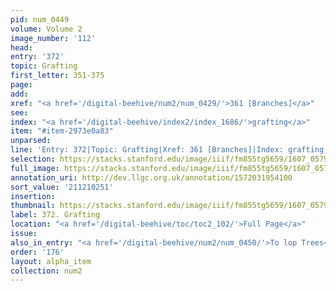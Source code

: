 ```yaml
---
pid: num_0449
volume: Volume 2
image_number: '112'
head:
entry: '372'
topic: Grafting
first_letter: 351-375
page:
add:
xref: "<a href='/digital-beehive/num2/num_0429/'>361 [Branches]</a>"
see:
index: "<a href='/digital-beehive/index2/index_1686/'>grafting</a>"
item: "#item-2973e0a83"
unparsed:
line: 'Entry: 372|Topic: Grafting|Xref: 361 [Branches]|Index: grafting|#item-2973e0a83'
selection: https://stacks.stanford.edu/image/iiif/fm855tg5659/1607_0579/867,251,2978,354/full/0/default.jpg
full_image: https://stacks.stanford.edu/image/iiif/fm855tg5659/1607_0579/full/full/0/default.jpg
annotation_uri: http://dev.llgc.org.uk/annotation/1572031954100
sort_value: '211210251'
insertion:
thumbnail: https://stacks.stanford.edu/image/iiif/fm855tg5659/1607_0579/867,251,600,180/250,/0/default.jpg
label: 372. Grafting
location: "<a href='/digital-beehive/toc/toc2_102/'>Full Page</a>"
issue:
also_in_entry: "<a href='/digital-beehive/num2/num_0450/'>To lop Trees</a>|<a href='/digital-beehive/num2/num_0451/'>Stroker</a>"
order: '176'
layout: alpha_item
collection: num2
---
```

